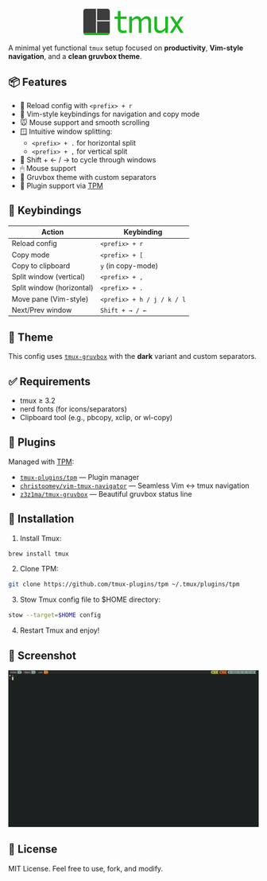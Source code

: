 <p align="center">
  <img src="assets/tmux.svg" width="40%">
</p>

A minimal yet functional `tmux` setup focused on **productivity**, **Vim-style navigation**, and a **clean gruvbox theme**.

## 📦 Features

- 🔁 Reload config with `<prefix> + r`
- 🎯 Vim-style keybindings for navigation and copy mode
- 🐭 Mouse support and smooth scrolling
- 🪟 Intuitive window splitting:
  - `<prefix> + .` for horizontal split
  - `<prefix> + ,` for vertical split
- 🚀 Shift + ← / → to cycle through windows
- 🖱 Mouse support
- 🎨 Gruvbox theme with custom separators
- 🔌 Plugin support via [TPM](https://github.com/tmux-plugins/tpm)

## 🎹 Keybindings

| Action                    | Keybinding                 |
| ------------------------- | -------------------------- |
| Reload config             | `<prefix> + r`             |
| Copy mode                 | `<prefix> + [`             |
| Copy to clipboard         | `y` (in copy-mode)         |
| Split window (vertical)   | `<prefix> + ,`             |
| Split window (horizontal) | `<prefix> + .`             |
| Move pane (Vim-style)     | `<prefix> + h / j / k / l` |
| Next/Prev window          | `Shift + → / ←`            |

## 🎨 Theme

This config uses [`tmux-gruvbox`](https://github.com/z3z1ma/tmux-gruvbox) with the **dark** variant and custom separators.

## ✅ Requirements

- tmux ≥ 3.2
- nerd fonts (for icons/separators)
- Clipboard tool (e.g., pbcopy, xclip, or wl-copy)

## 🔌 Plugins

Managed with [TPM](https://github.com/tmux-plugins/tpm):

- [`tmux-plugins/tpm`](https://github.com/tmux-plugins/tpm) — Plugin manager
- [`christoomey/vim-tmux-navigator`](https://github.com/christoomey/vim-tmux-navigator) — Seamless Vim ↔ tmux navigation
- [`z3z1ma/tmux-gruvbox`](https://github.com/z3z1ma/tmux-gruvbox) — Beautiful gruvbox status line

## 🚀 Installation

1. Install Tmux:

```zsh
brew install tmux
```

2. Clone TPM:

```sh
git clone https://github.com/tmux-plugins/tpm ~/.tmux/plugins/tpm
```

3. Stow Tmux config file to $HOME directory:

```zsh
stow --target=$HOME config
```

4. Restart Tmux and enjoy!

## 📸 Screenshot

![Screenshot](assets/tmux-bar.png)

## 📄 License

MIT License. Feel free to use, fork, and modify.

